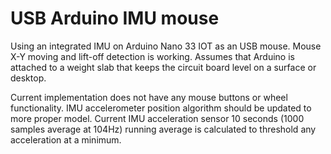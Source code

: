 # USB Arduino IMU mouse
Using an integrated IMU on Arduino Nano 33 IOT as an USB mouse. Mouse X-Y moving and lift-off detection is working. Assumes that Arduino is attached to a weight slab that keeps the circuit board level on a surface or desktop.

Current implementation does not have any mouse buttons or wheel functionality. IMU accelerometer position algorithm should be updated to more proper model. Current IMU acceleration sensor 10 seconds (1000 samples average at 104Hz) running average is calculated to threshold any acceleration at a minimum.
